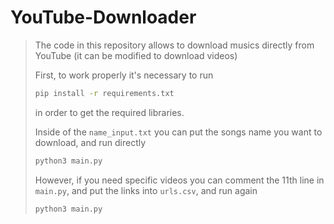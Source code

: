 # YouTube-Downloader
> The code in this repository allows to download musics directly from YouTube (it can be modified to download videos)
>
> First, to work properly it's necessary to run
> ```bash
> pip install -r requirements.txt
> ```
> in order to get the required libraries.
> 
> Inside of the ```name_input.txt``` you can put the songs name you want to download, and run directly
> ```bash
> python3 main.py
> ```
> However, if you need specific videos you can comment the 11th line in ```main.py```, and put the links into ```urls.csv```, and run again
> ```bash
> python3 main.py
> ```
